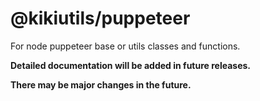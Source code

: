# @kikiutils/puppeteer

For node puppeteer base or utils classes and functions.

**Detailed documentation will be added in future releases.**

**There may be major changes in the future.**
